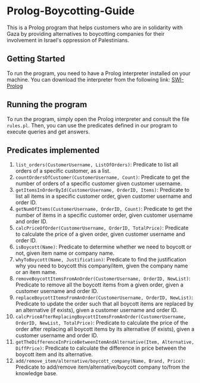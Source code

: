 # Prolog-Boycotting-Guide
This is a Prolog program that helps customers who are in solidarity with Gaza by providing alternatives to boycotting companies for their involvement in Israel's oppression of Palestinians.

## Getting Started
To run the program, you need to have a Prolog interpreter installed on your machine. You can download the interpreter from the following link: [SWI-Prolog](http://www.swi-prolog.org/Download.html)

## Running the program
To run the program, simply open the Prolog interpreter and consult the file `rules.pl`. Then, you can use the predicates defined in our program to execute queries and get answers.

## Predicates implemented

1. ```list_orders(CustomerUsername, ListOfOrders)```:
    Predicate to list all orders of a specific customer, as a list.
2. ```countOrdersOfCustomer(CustomerUsername, Count)```:
    Predicate to get the number of orders of a specific customer given customer username.
3. ```getItemsInOrderById(CustomerUsername, OrderID, Items)```:
    Predicate to list all items in a specific customer order, given customer username and order ID.
4. ```getNumOfItems(CustomerUsername, OrderID, Count)```:
    Predicate to get the number of items in a specific customer order, given customer username and order ID.
5. ```calcPriceOfOrder(CustomerUsername, OrderID, TotalPrice)```:
    Predicate to calculate the price of a given order, given customer username and order ID.
6. ```isBoycott(Name)```:
    Predicate to determine whether we need to boycott or not, given item name or company name.
7. ```whyToBoycott(Name, Justification)```:
    Predicate to find the justification why you need to boycott this company/item, given the company name or an item name.
8. ```removeBoycottItemsFromAnOrder(CustomerUsername, OrderID, NewList)```:
    Predicate to remove all the boycott items from a given order, given a customer username and order ID.
9. ```replaceBoycottItemsFromAnOrder(CustomerUsername, OrderID, NewList)```:
    Predicate to update the order such that all boycott items are replaced by an alternative (if exists), given a customer username and order ID.
10. ```calcPriceAfterReplacingBoycottItemsFromAnOrder(CustomerUsername, OrderID, NewList, TotalPrice)```:
    Predicate to calculate the price of the order after replacing all boycott items by its alternative (if exists), given a customer username and order ID.
11. ```getTheDifferenceInPriceBetweenItemAndAlternative(Item, Alternative, DiffPrice)```:
    Predicate to calculate the difference in price between the boycott item and its alternative.
12. ```add/remove_item/alternative/boycott_company(Name, Brand, Price)```:
    Predicate to add/remove item/alternative/boycott company to/from the knowledge base.